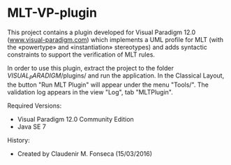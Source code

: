 # MLT-VP-plugin

This project contains a plugin developed for Visual Paradigm 12.0 (www.visual-paradigm.com) which
implements a UML profile for MLT (with the «powertype» and «instantiation» stereotypes) and adds syntactic constraints to support the verification of MLT rules. 

In order to use this plugin, extract the project to the folder $VISUAL_PARADIGM$/plugins/ and run the application. In the Classical Layout, the button "Run MLT Plugin" will appear under the menu "Tools/". The validation log appears in the  view "Log", tab "MLTPlugin". 

Required Versions:
 - Visual Paradigm 12.0 Community Edition
 - Java SE 7

History:
 - Created by Claudenir M. Fonseca (15/03/2016)
